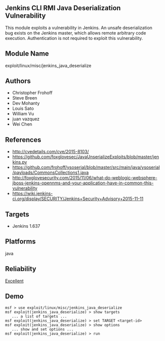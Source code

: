 ## Jenkins CLI RMI Java Deserialization Vulnerability

This module exploits a vulnerability in Jenkins. An unsafe 
deserialization bug exists on the Jenkins master, which 
allows remote arbitrary code execution. Authentication is 
not required to exploit this vulnerability.


## Module Name
exploit/linux/misc/jenkins_java_deserialize

## Authors
* Christopher Frohoff
* Steve Breen
* Dev Mohanty
* Louis Sato
* William Vu
* juan vazquez
* Wei Chen


## References
* http://cvedetails.com/cve/2015-8103/
* https://github.com/foxglovesec/JavaUnserializeExploits/blob/master/jenkins.py
* https://github.com/frohoff/ysoserial/blob/master/src/main/java/ysoserial/payloads/CommonsCollections1.java
* http://foxglovesecurity.com/2015/11/06/what-do-weblogic-websphere-jboss-jenkins-opennms-and-your-application-have-in-common-this-vulnerability
* https://wiki.jenkins-ci.org/display/SECURITY/Jenkins+Security+Advisory+2015-11-11



## Targets
* Jenkins 1.637


## Platforms
java

## Reliability
[Excellent](https://github.com/rapid7/metasploit-framework/wiki/Exploit-Ranking)

## Demo

```
msf > use exploit/linux/misc/jenkins_java_deserialize
msf exploit(jenkins_java_deserialize) > show targets
   ... a list of targets ...
msf exploit(jenkins_java_deserialize) > set TARGET <target-id>
msf exploit(jenkins_java_deserialize) > show options
   ... show and set options ...
msf exploit(jenkins_java_deserialize) > run
```
    
    